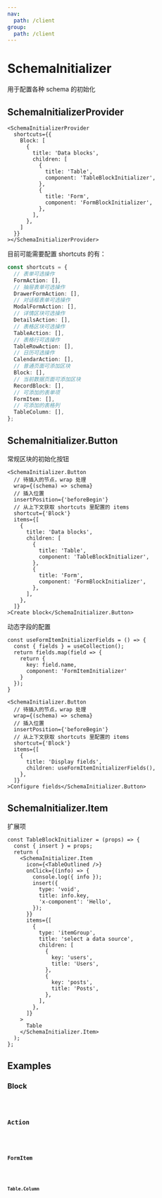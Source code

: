 ```yaml
---
nav:
  path: /client
group:
  path: /client
---
```


# SchemaInitializer

用于配置各种 schema 的初始化

## SchemaInitializerProvider

```tsx | pure
<SchemaInitializerProvider
  shortcuts={{
    Block: [
      {
        title: 'Data blocks',
        children: [
          {
            title: 'Table',
            component: 'TableBlockInitializer',
          },
          {
            title: 'Form',
            component: 'FormBlockInitializer',
          },
        ],
      },
    ]
  }}
></SchemaInitializerProvider>
```

目前可能需要配置 shortcuts 的有：

```ts
const shortcuts = {
  // 表单可选操作
  FormAction: [],
  // 抽屉表单可选操作
  DrawerFormAction: [],
  // 对话框表单可选操作
  ModalFormAction: [],
  // 详情区块可选操作
  DetailsAction: [],
  // 表格区块可选操作
  TableAction: [],
  // 表格行可选操作
  TableRowAction: [],
  // 日历可选操作
  CalendarAction: [],
  // 普通页面可添加区块
  Block: [],
  // 当前数据页面可添加区块
  RecordBlock: [],
  // 可添加的表单项
  FormItem: [],
  // 可添加的表格列
  TableColumn: [],
};
```

## SchemaInitializer.Button

常规区块的初始化按钮

```tsx | pure
<SchemaInitializer.Button
  // 待插入的节点，wrap 处理
  wrap={(schema) => schema}
  // 插入位置
  insertPosition={'beforeBegin'}
  // 从上下文获取 shortcuts 里配置的 items
  shortcut={'Block'}
  items={[
    {
      title: 'Data blocks',
      children: [
        {
          title: 'Table',
          component: 'TableBlockInitializer',
        },
        {
          title: 'Form',
          component: 'FormBlockInitializer',
        },
      ],
    },
  ]}
>Create block</SchemaInitializer.Button>
```

动态字段的配置

```tsx | pure
const useFormItemInitializerFields = () => {
  const { fields } = useCollection();
  return fields.map(field => {
    return {
      key: field.name,
      component: 'FormItemInitializer'
    }
  });
}

<SchemaInitializer.Button
  // 待插入的节点，wrap 处理
  wrap={(schema) => schema}
  // 插入位置
  insertPosition={'beforeBegin'}
  // 从上下文获取 shortcuts 里配置的 items
  shortcut={'Block'}
  items={[
    {
      title: 'Display fields',
      children: useFormItemInitializerFields(),
    },
  ]}
>Configure fields</SchemaInitializer.Button>
```

## SchemaInitializer.Item

扩展项

```tsx | pure
const TableBlockInitializer = (props) => {
  const { insert } = props;
  return (
    <SchemaInitializer.Item
      icon={<TableOutlined />}
      onClick={(info) => {
        console.log({ info });
        insert({
          type: 'void',
          title: info.key,
          'x-component': 'Hello',
        });
      }}
      items={[
        {
          type: 'itemGroup',
          title: 'select a data source',
          children: [
            {
              key: 'users',
              title: 'Users',
            },
            {
              key: 'posts',
              title: 'Posts',
            },
          ],
        },
      ]}
    >
      Table
    </SchemaInitializer.Item>
  );
};
```

## Examples

### Block

<code src="./demos/demo1.tsx" />

### Action

<code src="./demos/demo2.tsx" />

### FormItem

<code src="./demos/demo3.tsx" />

### Table.Column

<code src="./demos/demo4.tsx" />
